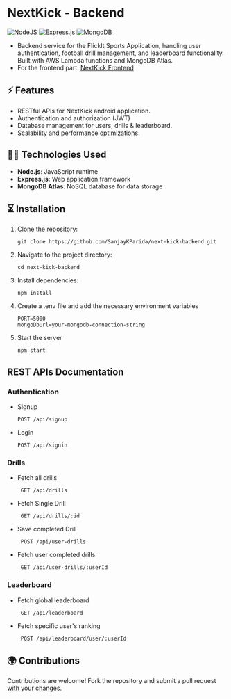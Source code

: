 # NextKick - Backend
[![NodeJS](https://img.shields.io/badge/Node.js-6DA55F?logo=node.js&logoColor=white)](#)
[![Express.js](https://img.shields.io/badge/Express.js-%23404d59.svg?logo=express&logoColor=%2361DAFB)](#)
[![MongoDB](https://img.shields.io/badge/MongoDB-%234ea94b.svg?logo=mongodb&logoColor=white)](#)

- Backend service for the FlickIt Sports Application, handling user authentication, football drill management, and leaderboard functionality. Built with AWS Lambda functions and MongoDB Atlas.
- For the frontend part: [NextKick Frontend](https://github.com/SanjayKParida/next-kick)

## ⚡️ Features
- RESTful APIs for NextKick android application.
- Authentication and authorization (JWT)
- Database management for users, drills & leaderboard.
- Scalability and performance optimizations.

## 👩‍💻 Technologies Used
- **Node.js**: JavaScript runtime
- **Express.js**: Web application framework
- **MongoDB Atlas**: NoSQL database for data storage
  
## ⏳ Installation
1. Clone the repository:
   ```
   git clone https://github.com/SanjayKParida/next-kick-backend.git
   ```
2. Navigate to the project directory:
   ```
   cd next-kick-backend
   ```
3. Install dependencies:
   ```
   npm install
   ```

5. Create a .env file and add the necessary environment variables
   ```
   PORT=5000
   mongoDbUrl=your-mongodb-connection-string
   ```
   
6. Start the server
   ```
   npm start
   ```

## REST APIs Documentation
### Authentication
- Signup
   ```
   POST /api/signup
  ```
- Login
   ```
   POST /api/signin
  ```

### Drills
- Fetch all drills
  ```
   GET /api/drills
   ```
- Fetch Single Drill
  ```
   GET /api/drills/:id
   ```
- Save completed Drill
  ```
   POST /api/user-drills
   ```
- Fetch user completed drills
  ```
   GET /api/user-drills/:userId
   ```

### Leaderboard
- Fetch global leaderboard
  ```
   GET /api/leaderboard
   ```
- Fetch specific user's ranking
  ```
   POST /api/leaderboard/user/:userId
   ```
  
## 🌍 Contributions

Contributions are welcome! Fork the repository and submit a pull request with your changes.

  
